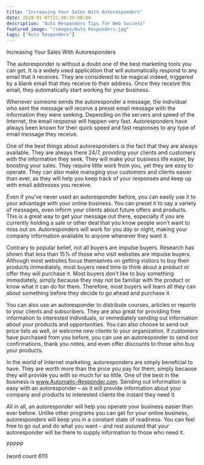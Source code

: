 ```yaml
---
title: "Increasing Your Sales With Autoresponders"
date: 2020-01-07T21:56:35-08:00
description: "Auto Responders Tips for Web Success"
featured_image: "/images/Auto Responders.jpg"
tags: ["Auto Responders"]
---
```


Increasing Your Sales With Autoresponders

The autoresponder is without a doubt one of the best marketing tools you can get.  It is a widely used application that will automatically respond to any email that it receives.  They are considered to be magical indeed, triggered by a blank email that they receive to their address.  Once they receive this email, they automatically start working for your business.

Whenever someone sends the autoresponder a message, the individual who sent the message will receive a preset email message with the information they were seeking.  Depending on the servers and speed of the Internet, the email response will happen very fast.  Autoresponders have always been known for their quick speed and fast responses to any type of email message they receive.

One of the best things about autoresponders is the fact that they are always available.  They are always there 24/7, providing your clients and customers with the information they seek.  They will make your business life easier, by boosting your sales.   They require little work from you, yet they are easy to operate.  They can also make managing your customers and clients easier than ever, as they will help you keep track of your responses and keep up with email addresses you receive.

Even if you’ve never used an autoresponder before, you can easily use it to your advantage with your online business.  You can preset it to say a variety of messages, even inform your clients about future offers and products.  This is a great way to get your message out there, especially if you are currently holding a sale or other deal that you know people won’t want to miss out on.  Autoresponders will work for you day or night, making your company information available to anyone whenever they want it.

Contrary to popular belief, not all buyers are impulse buyers.  Research has shown that less than 15% of those who visit websites are impulse buyers.  Although most websites focus themselves on getting visitors to buy their products immediately, most buyers need time to think about a product or offer they will purchase it.  Most buyers don’t like to buy something immediately, simply because they may not be familiar with the product or know what it can do for them.  Therefore, most buyers will learn all they can about something before they decide to go ahead and purchase it.

You can also use an autoresponder to distribute courses, articles or reports to your clients and subscribers.  They are also great for providing free information to interested individuals, or immediately sending out information about your products and opportunities.  You can also choose to send out price lists as well, or welcome new clients to your organization.  If customers have purchased from you before, you can use an autoresponder to send out confirmations, thank you notes, and even offer discounts to those who buy your products.

In the world of Internet marketing, autoresponders are simply beneficial to have.  They are worth more than the price you pay for them, simply because they will provide you with so much for so little.  One of the best in the business is www.Automatic-Responder.com. Sending out information is easy with an autoresponder – as it will provide information about your company and products to interested clients the instant they need it.

All in all, an autoresponder will help you operate your business easier than ever before.  Unlike other programs you can get for your online business, autoresponders will keep you in a constant state of readiness.  You can feel free to go out and do what you want – and rest assured that your autoresponder will be there to supply information to those who need it.

PPPPP

(word count 611)
